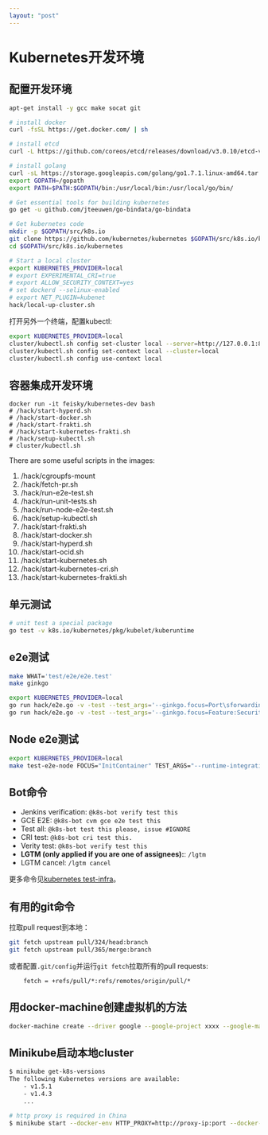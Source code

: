 ```yaml
---
layout: "post"
---
```


# Kubernetes开发环境

## 配置开发环境

```sh
apt-get install -y gcc make socat git

# install docker
curl -fsSL https://get.docker.com/ | sh

# install etcd
curl -L https://github.com/coreos/etcd/releases/download/v3.0.10/etcd-v3.0.10-linux-amd64.tar.gz -o etcd-v3.0.10-linux-amd64.tar.gz && tar xzvf etcd-v3.0.10-linux-amd64.tar.gz && /bin/cp -f etcd-v3.0.10-linux-amd64/{etcd,etcdctl} /usr/bin && rm -rf etcd-v3.0.10-linux-amd64*

# install golang
curl -sL https://storage.googleapis.com/golang/go1.7.1.linux-amd64.tar.gz | tar -C /usr/local -zxf -
export GOPATH=/gopath
export PATH=$PATH:$GOPATH/bin:/usr/local/bin:/usr/local/go/bin/

# Get essential tools for building kubernetes
go get -u github.com/jteeuwen/go-bindata/go-bindata

# Get kubernetes code
mkdir -p $GOPATH/src/k8s.io
git clone https://github.com/kubernetes/kubernetes $GOPATH/src/k8s.io/kubernetes
cd $GOPATH/src/k8s.io/kubernetes

# Start a local cluster
export KUBERNETES_PROVIDER=local
# export EXPERIMENTAL_CRI=true
# export ALLOW_SECURITY_CONTEXT=yes
# set dockerd --selinux-enabled
# export NET_PLUGIN=kubenet
hack/local-up-cluster.sh
```

打开另外一个终端，配置kubectl:

```sh
export KUBERNETES_PROVIDER=local
cluster/kubectl.sh config set-cluster local --server=http://127.0.0.1:8080 --insecure-skip-tls-verify=true
cluster/kubectl.sh config set-context local --cluster=local
cluster/kubectl.sh config use-context local
```


## 容器集成开发环境

```
docker run -it feisky/kubernetes-dev bash
# /hack/start-hyperd.sh
# /hack/start-docker.sh
# /hack/start-frakti.sh
# /hack/start-kubernetes-frakti.sh
# /hack/setup-kubectl.sh
# cluster/kubectl.sh
```

There are some useful scripts in the images:

1. /hack/cgroupfs-mount
2. /hack/fetch-pr.sh
3. /hack/run-e2e-test.sh
4. /hack/run-unit-tests.sh
5. /hack/run-node-e2e-test.sh
6. /hack/setup-kubectl.sh
7. /hack/start-frakti.sh
8. /hack/start-docker.sh
9. /hack/start-hyperd.sh
10. /hack/start-ocid.sh
11. /hack/start-kubernetes.sh
12. /hack/start-kubernetes-cri.sh
13. /hack/start-kubernetes-frakti.sh

## 单元测试

```sh
# unit test a special package
go test -v k8s.io/kubernetes/pkg/kubelet/kuberuntime
```

## e2e测试

```sh
make WHAT='test/e2e/e2e.test'
make ginkgo

export KUBERNETES_PROVIDER=local
go run hack/e2e.go -v -test --test_args='--ginkgo.focus=Port\sforwarding'
go run hack/e2e.go -v -test --test_args='--ginkgo.focus=Feature:SecurityContext'
```

## Node e2e测试

```sh
export KUBERNETES_PROVIDER=local
make test-e2e-node FOCUS="InitContainer" TEST_ARGS="--runtime-integration-type=cri"
```

## Bot命令

- Jenkins verification: `@k8s-bot verify test this`
- GCE E2E: `@k8s-bot cvm gce e2e test this`
- Test all: `@k8s-bot test this please, issue #IGNORE`
- CRI test: `@k8s-bot cri test this.`
- Verity test: `@k8s-bot verify test this`
- **LGTM (only applied if you are one of assignees):**: `/lgtm`
- LGTM cancel: `/lgtm cancel`

更多命令见[kubernetes test-infra](https://github.com/kubernetes/test-infra/blob/master/prow/commands.md)。

## 有用的git命令

拉取pull request到本地：

```sh
git fetch upstream pull/324/head:branch
git fetch upstream pull/365/merge:branch
```

或者配置`.git/config`并运行`git fetch`拉取所有的pull requests:

```
    fetch = +refs/pull/*:refs/remotes/origin/pull/*
```

## 用docker-machine创建虚拟机的方法

```sh
docker-machine create --driver google --google-project xxxx --google-machine-type n1-standard-2 --google-disk-size 30 kubernetes
```

## Minikube启动本地cluster

```sh
$ minikube get-k8s-versions
The following Kubernetes versions are available:
    - v1.5.1
    - v1.4.3
    ...

# http proxy is required in China
$ minikube start --docker-env HTTP_PROXY=http://proxy-ip:port --docker-env HTTPS_PROXY=http://proxy-ip:port --vm-driver=xhyve --kubernetes-version="v1.4.3"
```

